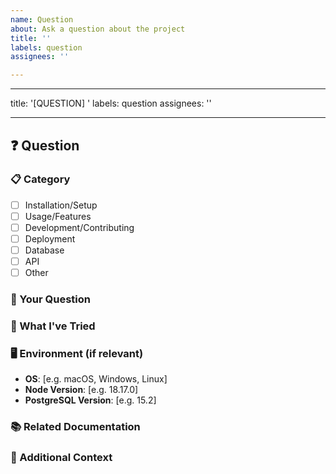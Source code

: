 ```yaml
---
name: Question
about: Ask a question about the project
title: ''
labels: question
assignees: ''

---
```


---
title: '[QUESTION] '
labels: question
assignees: ''

---

## ❓ Question

### 📋 Category
<!-- What is your question about? -->
- [ ] Installation/Setup
- [ ] Usage/Features
- [ ] Development/Contributing
- [ ] Deployment
- [ ] Database
- [ ] API
- [ ] Other

### 🤔 Your Question
<!-- Ask your question here. Be as specific as possible! -->

### 📖 What I've Tried
<!-- Describe what you've already tried or where you've looked for answers -->

### 🖥️ Environment (if relevant)
- **OS**: [e.g. macOS, Windows, Linux]
- **Node Version**: [e.g. 18.17.0]
- **PostgreSQL Version**: [e.g. 15.2]

### 📚 Related Documentation
<!-- Link to any documentation you've already consulted -->

### 📝 Additional Context
<!-- Add any other context or screenshots that might help us answer your question -->
